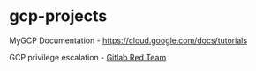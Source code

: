 # gcp-projects
MyGCP
Documentation - https://cloud.google.com/docs/tutorials

GCP privilege escalation - [Gitlab Red Team](https://about.gitlab.com/blog/2020/02/12/plundering-gcp-escalating-privileges-in-google-cloud-platform/?utm_medium=social&utm_source=twitter&utm_campaign=blog)
